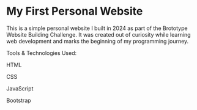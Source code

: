 # My First Personal Website
This is a simple personal website I built in 2024 as part of the Brototype Website Building Challenge. It was created out of curiosity while learning web development and marks the beginning of my programming journey.

Tools & Technologies Used:

HTML

CSS

JavaScript

Bootstrap
